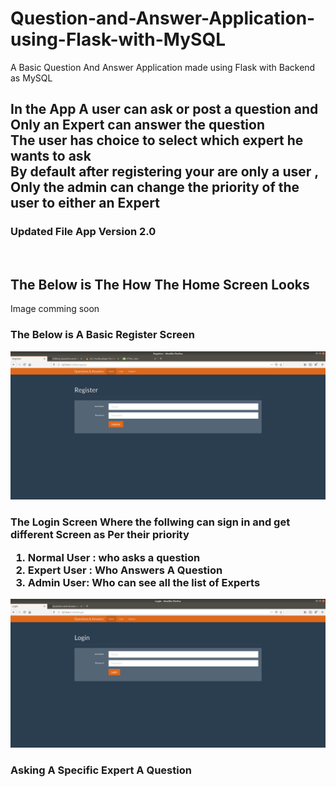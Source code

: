 # Question-and-Answer-Application-using-Flask-with-MySQL
A Basic Question And Answer Application made using Flask with Backend as MySQL
<h2> In the App A user can ask or post a question and Only an Expert can answer the question <br>
  The user has choice to select which expert he wants to ask<br>
  By default after registering your are only a user , <br> Only the admin can change the priority of the user to either an Expert<br>
</h2>
<h3> Updated File App Version 2.0 <br>
</h3>

<br>
<h2> The Below is The How The Home Screen Looks </h2>
Image comming soon 
<br>
<h3>The Below is A Basic Register Screen </h3>

![](https://raw.githubusercontent.com/reuben21/Question-and-Answer-Application-using-Flask-with-MySQL/master/App%20Version%202.0/Register.png)

<h3> The Login Screen Where the follwing can sign in and get different Screen as Per their priority<br>
   <ol>
  <li>Normal User : who asks a question</li>
  <li>Expert User : Who Answers A Question</li>
  <li>Admin User: Who can see all the list of Experts</li>
</ol> 
  </h3>

![](https://raw.githubusercontent.com/reuben21/Question-and-Answer-Application-using-Flask-with-MySQL/master/App%20Version%202.0/Login.png)

<h3> Asking A Specific Expert A Question </h3>

![]()
